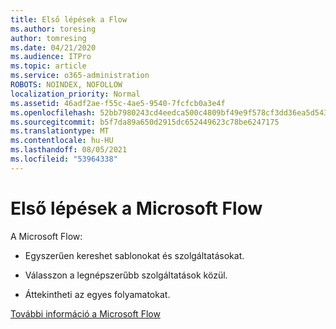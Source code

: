 ```yaml
---
title: Első lépések a Flow
ms.author: toresing
author: tomresing
ms.date: 04/21/2020
ms.audience: ITPro
ms.topic: article
ms.service: o365-administration
ROBOTS: NOINDEX, NOFOLLOW
localization_priority: Normal
ms.assetid: 46adf2ae-f55c-4ae5-9540-7fcfcb0a3e4f
ms.openlocfilehash: 52bb7980243cd4eedca500c4809bf49e9f578cf3dd36ea5d543f0780c4606ff2
ms.sourcegitcommit: b5f7da89a650d2915dc652449623c78be6247175
ms.translationtype: MT
ms.contentlocale: hu-HU
ms.lasthandoff: 08/05/2021
ms.locfileid: "53964338"
---
```

# <a name="get-started-with-microsoft-flow"></a>Első lépések a Microsoft Flow

A Microsoft Flow:
  
- Egyszerűen kereshet sablonokat és szolgáltatásokat.
    
- Válasszon a legnépszerűbb szolgáltatások közül.
    
- Áttekintheti az egyes folyamatokat.
    
[További információ a Microsoft Flow](https://go.microsoft.com/fwlink/?linkid=874446)
  

